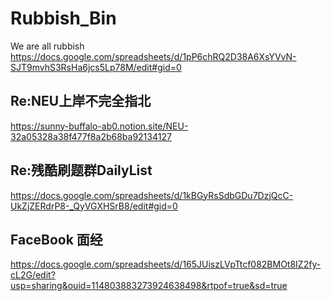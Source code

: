# Rubbish_Bin
We are all rubbish <br>
https://docs.google.com/spreadsheets/d/1pP6chRQ2D38A6XsYVvN-SJT9mvhS3RsHa6jcs5Lp78M/edit#gid=0

## Re:NEU上岸不完全指北
https://sunny-buffalo-ab0.notion.site/NEU-32a05328a38f477f8a2b68ba92134127

## Re:残酷刷题群DailyList
https://docs.google.com/spreadsheets/d/1kBGyRsSdbGDu7DzjQcC-UkZjZERdrP8-_QyVGXHSrB8/edit#gid=0

## FaceBook 面经
https://docs.google.com/spreadsheets/d/165JUiszLVpTtcf082BMOt8IZ2fy-cL2G/edit?usp=sharing&ouid=114803883273924638498&rtpof=true&sd=true
